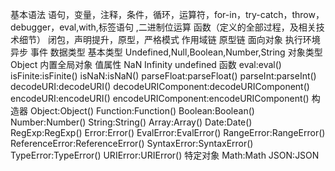 基本语法
	语句，变量，注释，条件，循环，运算符，for-in，try-catch，throw，debugger，eval,with,标签语句 ,二进制位运算
	函数（定义的全部过程，及相关技术细节）
	闭包，声明提升，原型，严格模式
	作用域链
	原型链
	面向对象
	执行环境
	异步
	事件
	数据类型
	基本类型 Undefined,Null,Boolean,Number,String
	对象类型 Object
	内置全局对象
	值属性
	NaN
	Infinity
	undefined
函数
	eval:eval()
	isFinite:isFinite()
	isNaN:isNaN()
	parseFloat:parseFloat()
	parseInt:parseInt()
	decodeURI:decodeURI()
	decodeURIComponent:decodeURIComponent()
	encodeURI:encodeURI()
	encodeURIComponent:encodeURIComponent()
构造器
	Object:Object()
	Function:Function()
	Boolean:Boolean()
	Number:Number()
	String:String()
	Array:Array()
	Date:Date()
	RegExp:RegExp()
	Error:Error()
	EvalError:EvalError()
	RangeError:RangeError()
	ReferenceError:ReferenceError()
	SyntaxError:SyntaxError()
	TypeError:TypeError()
	URIError:URIError()
特定对象
	Math:Math
	JSON:JSON